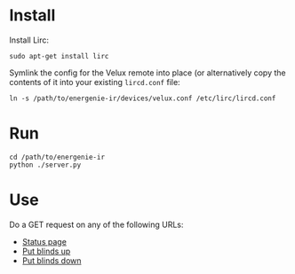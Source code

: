Install
=======

Install Lirc:

	sudo apt-get install lirc

Symlink the config for the Velux remote into place (or alternatively copy the contents of it into
your existing `lircd.conf` file:

	ln -s /path/to/energenie-ir/devices/velux.conf /etc/lirc/lircd.conf


Run
===

	cd /path/to/energenie-ir
	python ./server.py


Use
===

Do a GET request on any of the following URLs:

* [Status page](http://raspberrypi.local:5000)
* [Put blinds up](http://raspberrypi.local:5000/up)
* [Put blinds down](http://raspberrypi.local:5000/down)
